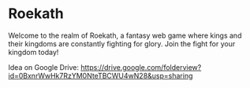 Roekath
=======

Welcome to the realm of Roekath, a fantasy web game where kings and their kingdoms are constantly fighting for glory. Join the fight for your kingdom today!

Idea on Google Drive: https://drive.google.com/folderview?id=0BxnrWwHk7RzYM0NteTBCWU4wN28&usp=sharing
